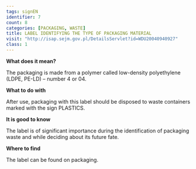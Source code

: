 ```yaml
---
tags: signEN
identifier: 7
count: 8
categories: [PACKAGING, WASTE]
title: LABEL IDENTIFYING THE TYPE OF PACKAGING MATERIAL
visit: "http://isap.sejm.gov.pl/DetailsServlet?id=WDU20040940927"
class: 1
---
```

**What does it mean?**

The packaging is made from a polymer called low-density polyethylene (LDPE, PE-LD) – number 4 or 04.

**What to do with**

After use, packaging with this label should be disposed to waste containers marked with the sign PLASTICS.

**It is good to know**

The label is of significant importance during the identification of packaging waste and while deciding about its future fate.

**Where to find**

The label can be found on packaging.